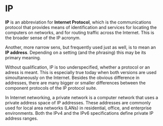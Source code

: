 # IP

**IP** is an abbreviation for **Internet Protocol**, which is the communications protocol that provides means of identification and services for locating the computers on networks, and for routing traffic across the Internet. This is the broader sense of the IP acronym.

Another, more narrow sens, but frequently used just as well, is to mean an **IP address**. Depending on a setting (and the phrasing) this may be its primary meaning.

Without qualification, IP is too underspecified, whether a protocol or an adress is meant. This is especially true today when both versions are used simoultaneously on the Internet. Besides the obvious difference in addresses, there are many bigger or smaller differences between the component protocols of the IP protocol suite.

In Internet networking, a private network is a computer network that uses a private address space of IP addresses. These addresses are commonly used for local area networks (LANs) in residential, office, and enterprise environments. Both the IPv4 and the IPv6 specifications define private IP address ranges.
